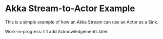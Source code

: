 # Akka Stream-to-Actor Example

This is a simple example of how an Akka Stream can use an Actor as a Sink.

Work-in-progress: I'll add Acknowledgements later.